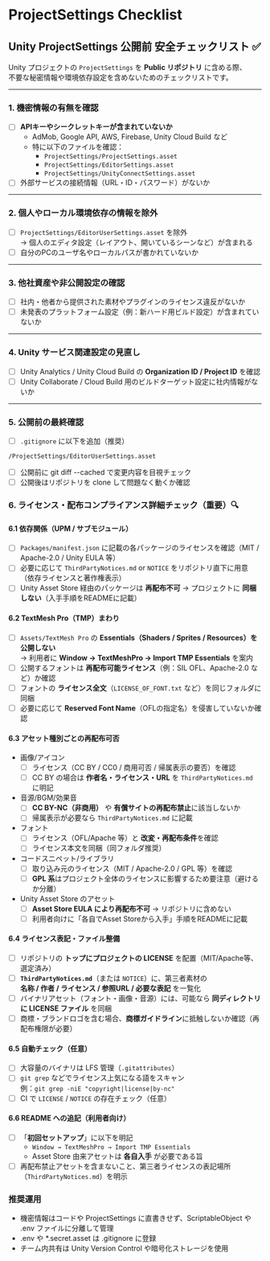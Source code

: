 # ProjectSettings Checklist

## Unity ProjectSettings 公開前 安全チェックリスト ✅

Unity プロジェクトの `ProjectSettings` を **Public リポジトリ** に含める際、  
不要な秘密情報や環境依存設定を含めないためのチェックリストです。

---

### 1. 機密情報の有無を確認

- [ ] **APIキーやシークレットキーが含まれていないか**
  - AdMob, Google API, AWS, Firebase, Unity Cloud Build など
  - 特に以下のファイルを確認：
    - `ProjectSettings/ProjectSettings.asset`
    - `ProjectSettings/EditorSettings.asset`
    - `ProjectSettings/UnityConnectSettings.asset`
- [ ] 外部サービスの接続情報（URL・ID・パスワード）がないか

---

### 2. 個人やローカル環境依存の情報を除外

- [ ] `ProjectSettings/EditorUserSettings.asset` を除外  
  → 個人のエディタ設定（レイアウト、開いているシーンなど）が含まれる
- [ ] 自分のPCのユーザ名やローカルパスが書かれていないか

---

### 3. 他社資産や非公開設定の確認

- [ ] 社内・他者から提供された素材やプラグインのライセンス違反がないか
- [ ] 未発表のプラットフォーム設定（例：新ハード用ビルド設定）が含まれていないか

---

### 4. Unity サービス関連設定の見直し

- [ ] Unity Analytics / Unity Cloud Build の **Organization ID / Project ID** を確認
- [ ] Unity Collaborate / Cloud Build 用のビルドターゲット設定に社内情報がないか

---

### 5. 公開前の最終確認

- [ ] `.gitignore` に以下を追加（推奨）

```gitignore
/ProjectSettings/EditorUserSettings.asset
```

- [ ] 公開前に git diff --cached で変更内容を目視チェック
- [ ] 公開後はリポジトリを clone して問題なく動くか確認

### 6. ライセンス・配布コンプライアンス詳細チェック（重要）🔍

#### 6.1 依存関係（UPM / サブモジュール）

- [ ] `Packages/manifest.json` に記載の各パッケージのライセンスを確認（MIT / Apache-2.0 / Unity EULA 等）
- [ ] 必要に応じて `ThirdPartyNotices.md` or `NOTICE` をリポジトリ直下に用意（依存ライセンスと著作権表示）
- [ ] Unity Asset Store 経由のパッケージは **再配布不可** → プロジェクトに **同梱しない**（入手手順をREADMEに記載）

#### 6.2 TextMesh Pro（TMP）まわり

- [ ] `Assets/TextMesh Pro` の **Essentials（Shaders / Sprites / Resources）を公開しない**  
  → 利用者に **Window → TextMeshPro → Import TMP Essentials** を案内
- [ ] 公開するフォントは **再配布可能ライセンス**（例：SIL OFL、Apache-2.0 など）か確認
- [ ] フォントの **ライセンス全文**（`LICENSE_OF_FONT.txt` など）を同じフォルダに同梱
- [ ] 必要に応じて **Reserved Font Name**（OFLの指定名）を侵害していないか確認

#### 6.3 アセット種別ごとの再配布可否

- 画像/アイコン  
  - [ ] ライセンス（CC BY / CC0 / 商用可否 / 帰属表示の要否）を確認  
  - [ ] CC BY の場合は **作者名・ライセンス・URL** を `ThirdPartyNotices.md` に明記
- 音源/BGM/効果音  
  - [ ] **CC BY-NC（非商用）** や **有償サイトの再配布禁止**に該当しないか  
  - [ ] 帰属表示が必要なら `ThirdPartyNotices.md` に記載
- フォント  
  - [ ] ライセンス（OFL/Apache 等）と **改変・再配布条件**を確認  
  - [ ] ライセンス本文を同梱（同フォルダ推奨）
- コードスニペット/ライブラリ  
  - [ ] 取り込み元のライセンス（MIT / Apache-2.0 / GPL 等）を確認  
  - [ ] **GPL 系**はプロジェクト全体のライセンスに影響するため要注意（避けるか分離）
- Unity Asset Store のアセット  
  - [ ] **Asset Store EULA により再配布不可** → リポジトリに含めない  
  - [ ] 利用者向けに「各自でAsset Storeから入手」手順をREADMEに記載

#### 6.4 ライセンス表記・ファイル整備

- [ ] リポジトリの **トップにプロジェクトの LICENSE** を配置（MIT/Apache等、選定済み）
- [ ] **`ThirdPartyNotices.md`**（または `NOTICE`）に、第三者素材の  
  **名称 / 作者 / ライセンス / 参照URL / 必要な表記** を一覧化
- [ ] バイナリアセット（フォント・画像・音源）には、可能なら **同ディレクトリに LICENSE ファイル** を同梱
- [ ] 商標・ブランドロゴを含む場合、**商標ガイドライン**に抵触しないか確認（再配布権限が必要）

#### 6.5 自動チェック（任意）

- [ ] 大容量のバイナリは LFS 管理（`.gitattributes`）  
- [ ] `git grep` などでライセンス上気になる語をスキャン  
  例：`git grep -niE "copyright|license|by-nc"`
- [ ] CI で `LICENSE` / `NOTICE` の存在チェック（任意）

#### 6.6 README への追記（利用者向け）

- [ ] 「**初回セットアップ**」に以下を明記  
  - `Window → TextMeshPro → Import TMP Essentials`  
  - Asset Store 由来アセットは **各自入手** が必要である旨  
- [ ] 再配布禁止アセットを含まないこと、第三者ライセンスの表記場所（`ThirdPartyNotices.md`）を明示

### 推奨運用

- 機密情報はコードや ProjectSettings に直書きせず、ScriptableObject や .env ファイルに分離して管理
- .env や *.secret.asset は .gitignore に登録
- チーム内共有は Unity Version Control や暗号化ストレージを使用

